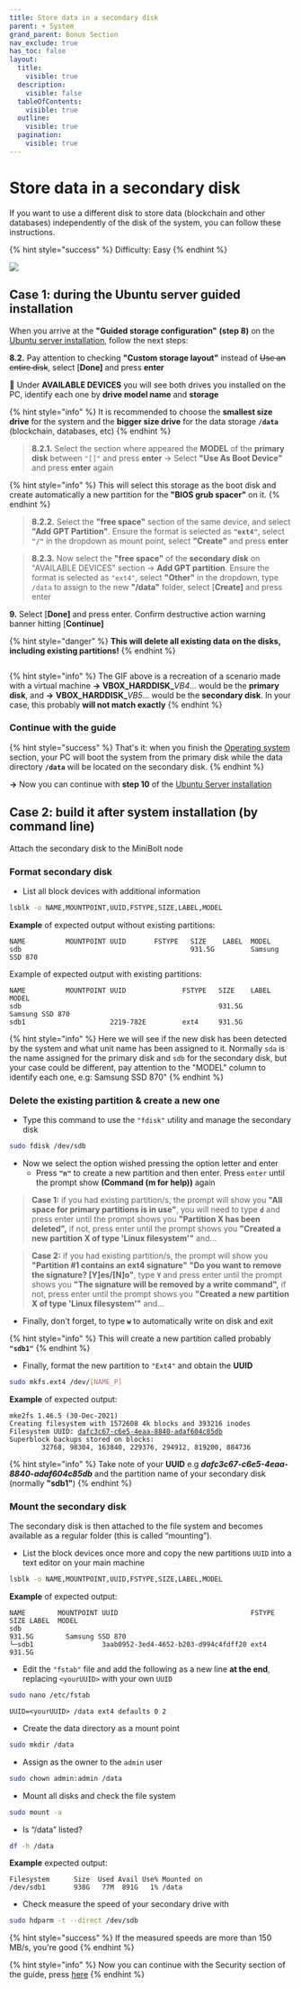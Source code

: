 ```yaml
---
title: Store data in a secondary disk
parent: + System
grand_parent: Bonus Section
nav_exclude: true
has_toc: false
layout:
  title:
    visible: true
  description:
    visible: false
  tableOfContents:
    visible: true
  outline:
    visible: true
  pagination:
    visible: true
---
```


# Store data in a secondary disk

If you want to use a different disk to store data (blockchain and other databases) independently of the disk of the system, you can follow these instructions.

{% hint style="success" %}
Difficulty: Easy
{% endhint %}

![](../../images/store-data-secondary-disk.PNG)

## Case 1: during the Ubuntu server guided installation

When you arrive at the **"Guided storage configuration"** **(step 8)** on the [Ubuntu server installation](broken-reference/), follow the next steps:

**8.2.** Pay attention to checking **"Custom storage layout"** instead of ~~Use an entire disk~~, select \[**Done]** and press **enter**

📝 Under **AVAILABLE DEVICES** you will see both drives you installed on the PC, identify each one by **drive model name** and **storage**

{% hint style="info" %}
It is recommended to choose the **smallest size drive** for the system and the **bigger size drive** for the data storage **`/data`** (blockchain, databases, etc)
{% endhint %}

> **8.2.1.** Select the section where appeared the **MODEL** of the **primary disk** between `"[]"` and press **enter** -> Select **"Use As Boot Device"** and press **enter** again

{% hint style="info" %}
This will select this storage as the boot disk and create automatically a new partition for the **"BIOS grub spacer"** on it.
{% endhint %}

> **8.2.2.** Select the **"free space"** section of the same device, and select **"Add GPT Partition"**. Ensure the format is selected as **`"ext4"`**, select **`"/"`** in the dropdown as mount point, select **"Create"** and press **enter**

> **8.2.3.** Now select the **"free space"** of the **secondary disk** on "AVAILABLE DEVICES" section -> **Add GPT partition**. Ensure the format is selected as `"ext4"`, select **"Other"** in the dropdown, type `/data` to assign to the new **"/data"** folder, select \[**Create]** and press enter

**9.** Select \[**Done]** and press enter. Confirm destructive action warning banner hitting \[**Continue]**

{% hint style="danger" %}
**This will delete all existing data on the disks, including existing partitions!**
{% endhint %}

<figure><img src="../../.gitbook/assets/storage-secondary-disk.gif" alt=""><figcaption></figcaption></figure>

{% hint style="info" %}
The GIF above is a recreation of a scenario made with a virtual machine **->** **VBOX\_HARDDISK\_**_VB4_... would be the **primary disk**, and **->** **VBOX\_HARDDISK\_**_VB5_... would be the **secondary disk**. In your case, this probably **will not match exactly**
{% endhint %}

### Continue with the guide

{% hint style="success" %}
That's it: when you finish the [Operating system](../../index-1/operating-system.md) section, your PC will boot the system from the primary disk while the data directory **`/data`** will be located on the secondary disk.
{% endhint %}

**->** Now you can continue with **step 10** of the [Ubuntu Server installation](../../index-1/operating-system.md#ubuntu-server-installation)

## **Case 2: build it after system installation (by command line)**

Attach the secondary disk to the MiniBolt node

### **Format secondary disk**

* List all block devices with additional information

```sh
lsblk -o NAME,MOUNTPOINT,UUID,FSTYPE,SIZE,LABEL,MODEL
```

**Example** of expected output without existing partitions:

```
NAME          MOUNTPOINT UUID       FSTYPE   SIZE    LABEL  MODEL
sdb                                          931.5G         Samsung SSD 870
```

Example of expected output with existing partitions:

```
NAME          MOUNTPOINT UUID              FSTYPE   SIZE    LABEL  MODEL
sdb                                                 931.5G         Samsung SSD 870
sdb1                     2219-782E         ext4     931.5G
```

{% hint style="info" %}
Here we will see if the new disk has been detected by the system and what unit name has been assigned to it. Normally `sda` is the name assigned for the primary disk and `sdb` for the secondary disk, but your case could be different, pay attention to the "MODEL" column to identify each one, e.g: Samsung SSD 870"
{% endhint %}

### **Delete the existing partition & create a new one**

* Type this command to use the `"fdisk"` utility and manage the secondary disk

```sh
sudo fdisk /dev/sdb
```

* Now we select the option wished pressing the option letter and enter
  * Press **`"n"`** to create a new partition and then enter. Press `enter` until the prompt show **(Command (m for help))** again

> **Case 1:** if you had existing partition/s, the prompt will show you **"All space for primary partitions is in use"**, you will need to type **`d`** and press enter until the prompt shows you **"Partition X has been deleted",** if not, press enter until the prompt shows you **"Created a new partition X of type 'Linux filesystem'"** and...

> **Case 2:** if you had existing partition/s, the prompt will show you **"Partition #1 contains an ext4 signature"** **"Do you want to remove the signature? \[Y]es/\[N]o"**, type **`Y`** and press enter until the prompt shows you **"The signature will be removed by a write command",** if not, press enter until the prompt shows you **"Created a new partition X of type 'Linux filesystem'"** and...

* Finally, don't forget, to type **`w`** to automatically write on disk and exit

{% hint style="info" %}
This will create a new partition called probably **`"sdb1"`**
{% endhint %}

* Finally, format the new partition to `"Ext4"` and obtain the **UUID**

```sh
sudo mkfs.ext4 /dev/[NAME_P]
```

**Example** of expected output:

<pre><code>mke2fs 1.46.5 (30-Dec-2021)
Creating filesystem with 1572608 4k blocks and 393216 inodes
Filesystem UUID: <a data-footnote-ref href="#user-content-fn-1">dafc3c67-c6e5-4eaa-8840-adaf604c85db</a>
Superblock backups stored on blocks:
        32768, 98304, 163840, 229376, 294912, 819200, 884736
</code></pre>

{% hint style="info" %}
Take note of your **UUID** e.g _**dafc3c67-c6e5-4eaa-8840-adaf604c85db**_ and the partition name of your secondary disk (normally **"sdb1"**)
{% endhint %}

### **Mount the secondary disk**

The secondary disk is then attached to the file system and becomes available as a regular folder (this is called “mounting”).

* List the block devices once more and copy the new partitions `UUID` into a text editor on your main machine

```sh
lsblk -o NAME,MOUNTPOINT,UUID,FSTYPE,SIZE,LABEL,MODEL
```

**Example** of expected output:

```
NAME        MOUNTPOINT UUID                                 FSTYPE   SIZE LABEL  MODEL
sdb                                                                931.5G        Samsung SSD 870
└─sdb1                 3aab0952-3ed4-4652-b203-d994c4fdff20 ext4   931.5G
```

* Edit the `"fstab"` file and add the following as a new line **at the end**, replacing `<yourUUID>` with your own `UUID`

```sh
sudo nano /etc/fstab
```

```
UUID=<yourUUID> /data ext4 defaults 0 2
```

* Create the data directory as a mount point

```sh
sudo mkdir /data
```

* Assign as the owner to the `admin` user

```sh
sudo chown admin:admin /data
```

* Mount all disks and check the file system

```sh
sudo mount -a
```

* Is “/data” listed?

```sh
df -h /data
```

**Example** expected output:

```
Filesystem      Size  Used Avail Use% Mounted on
/dev/sdb1       938G   77M  891G   1% /data
```

* Check measure the speed of your secondary drive with

```sh
sudo hdparm -t --direct /dev/sdb
```

{% hint style="success" %}
If the measured speeds are more than 150 MB/s, you're good
{% endhint %}

{% hint style="info" %}
Now you can continue with the Security section of the guide, press [here](../../index-1/security.md)
{% endhint %}

[^1]: Note this
